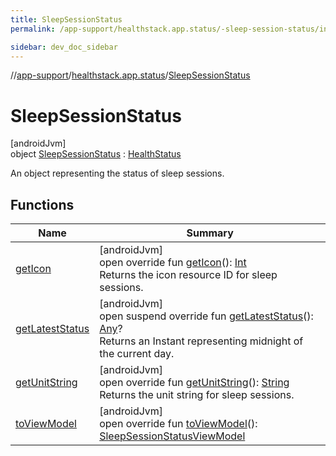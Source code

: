 ```yaml
---
title: SleepSessionStatus
permalink: /app-support/healthstack.app.status/-sleep-session-status/index.html

sidebar: dev_doc_sidebar
---
```

//[app-support](../../../index.html)/[healthstack.app.status](../index.html)/[SleepSessionStatus](index.html)



# SleepSessionStatus



[androidJvm]\
object [SleepSessionStatus](index.html) : [HealthStatus](../-health-status/index.html)

An object representing the status of sleep sessions.



## Functions


| Name | Summary |
|---|---|
| [getIcon](get-icon.html) | [androidJvm]<br>open override fun [getIcon](get-icon.html)(): [Int](https://kotlinlang.org/api/latest/jvm/stdlib/kotlin/-int/index.html)<br>Returns the icon resource ID for sleep sessions. |
| [getLatestStatus](get-latest-status.html) | [androidJvm]<br>open suspend override fun [getLatestStatus](get-latest-status.html)(): [Any](https://kotlinlang.org/api/latest/jvm/stdlib/kotlin/-any/index.html)?<br>Returns an Instant representing midnight of the current day. |
| [getUnitString](get-unit-string.html) | [androidJvm]<br>open override fun [getUnitString](get-unit-string.html)(): [String](https://kotlinlang.org/api/latest/jvm/stdlib/kotlin/-string/index.html)<br>Returns the unit string for sleep sessions. |
| [toViewModel](to-view-model.html) | [androidJvm]<br>open override fun [toViewModel](to-view-model.html)(): [SleepSessionStatusViewModel](../../healthstack.app.viewmodel/-sleep-session-status-view-model/index.html) |


